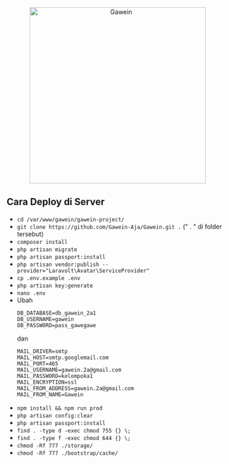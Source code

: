 <div align="center" markdown="1">

<img src="https://drive.google.com/uc?id=1tS5F83No-pNAWEZMurWVyc0RT7NdfdxY" alt="Gawein" width="400">

</div>

## Cara Deploy di Server

- ```cd /var/www/gawein/gawein-project/```
- ```git clone https://github.com/Gawein-Aja/Gawein.git .``` (" . " di folder tersebut)
- ```composer install```
- ```php artisan migrate```
- ```php artisan passport:install```
- ```php artisan vendor:publish --provider="Laravolt\Avatar\ServiceProvider"```
- ```cp .env.example .env```
- ```php artisan key:generate```
- ```nano .env```
- Ubah 
  ```
  DB_DATABASE=db_gawein_2a1
  DB_USERNAME=gawein
  DB_PASSWORD=pass_gawegawe
  ```
  dan
    ```
  MAIL_DRIVER=smtp
  MAIL_HOST=smtp.googlemail.com
  MAIL_PORT=465
  MAIL_USERNAME=gawein.2a@gmail.com
  MAIL_PASSWORD=kelompoka1
  MAIL_ENCRYPTION=ssl
  MAIL_FROM_ADDRESS=gawein.2a@gmail.com
  MAIL_FROM_NAME=Gawein

  ```
- ```npm install && npm run prod```
- ```php artisan config:clear```
- ```php artisan passport:install```
- ```find . -type d -exec chmod 755 {} \;```
- ```find . -type f -exec chmod 644 {} \;```
- ```chmod -Rf 777 ./storage/```
- ```chmod -Rf 777 ./bootstrap/cache/```

